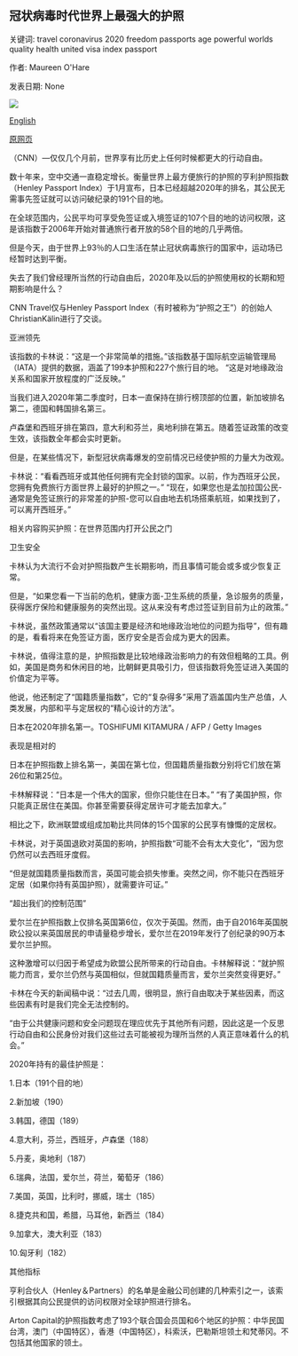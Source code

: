 ## 冠状病毒时代世界上最强大的护照

关键词: travel coronavirus 2020 freedom passports age powerful worlds quality health united visa index passport

作者: Maureen O'Hare

发表日期: None

![](https://cdn.cnn.com/cnnnext/dam/assets/181031131719-passports-file-photo-super-tease.jpg)

[English](The%20world%27s%20most%20powerful%20passports%20in%20the%20age%20of%20coronavirus.md)

[原网页](https://edition.cnn.com/travel/article/henley-index-passport-power-coronavirus/index.html)

（CNN）—仅仅几个月前，世界享有比历史上任何时候都更大的行动自由。

数十年来，空中交通一直稳定增长。衡量世界上最方便旅行的护照的亨利护照指数（Henley Passport Index）于1月宣布，日本已经超越2020年的排名，其公民无需事先签证就可以访问破纪录的191个目的地。

在全球范围内，公民平均可享受免签证或入境签证的107个目的地的访问权限，这是该指数于2006年开始对普通旅行者开放的58个目的地的几乎两倍。

但是今天，由于世界上93％的人口生活在禁止冠状病毒旅行的国家中，运动场已经暂时达到平衡。

失去了我们曾经理所当然的行动自由后，2020年及以后的护照使用权的长期和短期影响是什么？

CNN Travel仅与Henley Passport Index（有时被称为“护照之王”）的创始人ChristianKälin进行了交谈。

亚洲领先

该指数的卡林说：“这是一个非常简单的措施。”该指数基于国际航空运输管理局（IATA）提供的数据，涵盖了199本护照和227个旅行目的地。 “这是对地缘政治关系和国家开放程度的广泛反映。”

当我们进入2020年第二季度时，日本一直保持在排行榜顶部的位置，新加坡排名第二，德国和韩国排名第三。

卢森堡和西班牙排在第四，意大利和芬兰，奥地利排在第五。随着签证政策的改变生效，该指数全年都会实时更新。

但是，在某些情况下，新型冠状病毒爆发的空前情况已经使护照的力量大为改观。

卡林说：“看看西班牙或其他任何拥有完全封锁的国家。以前，作为西班牙公民，您拥有免费旅行方面世界上最好的护照之一。” “现在，如果您也是孟加拉国公民-通常是免签证旅行的非常差的护照-您可以自由地去机场搭乘航班，如果找到了，可以离开西班牙。”

相关内容购买护照：在世界范围内打开公民之门

卫生安全

卡林认为大流行不会对护照指数产生长期影响，而且事情可能会或多或少恢复正常。

但是，“如果您看一下当前的危机，健康方面-卫生系统的质量，急诊服务的质量，获得医疗保险和健康服务的突然出现。这从来没有考虑过签证到目前为止的政策。”

卡林说，虽然政策通常以“该国主要是经济和地缘政治地位的问题为指导”，但有趣的是，看看将来在免签证方面，医疗安全是否会成为更大的因素。

卡林说，值得注意的是，护照指数是比较地缘政治影响力的有效但粗略的工具。例如，美国是商务和休闲目的地，比朝鲜更具吸引力，但该指数将免签证进入美国的价值定为平等。

他说，他还制定了“国籍质量指数”，它的“复杂得多”采用了涵盖国内生产总值，人类发展，内部和平与定居权的“精心设计的方法”。

日本在2020年排名第一。TOSHIFUMI KITAMURA / AFP / Getty Images

表现是相对的

日本在护照指数上排名第一，美国在第七位，但国籍质量指数分别将它们放在第26位和第25位。

卡林解释说：“日本是一个伟大的国家，但你只能住在日本。” “有了美国护照，你只能真正居住在美国。你甚至需要获得定居许可才能去加拿大。”

相比之下，欧洲联盟或组成加勒比共同体的15个国家的公民享有慷慨的定居权。

卡林说，对于英国退欧对英国的影响，护照指数“可能不会有太大变化”，“因为您仍然可以去西班牙度假。

“但是就国籍质量指数而言，英国可能会损失惨重。突然之间，你不能只在西班牙定居（如果你持有英国护照），就需要许可证。”

“超出我们的控制范围”

爱尔兰在护照指数上仅排名英国第6位，仅次于英国。然而，由于自2016年英国脱欧公投以来英国居民的申请量稳步增长，爱尔兰在2019年发行了创纪录的90万本爱尔兰护照。

这种激增可以归因于希望成为欧盟公民所带来的行动自由。卡林解释说：“就护照能力而言，爱尔兰仍然与英国相似，但就国籍质量而言，爱尔兰突然变得更好。”

卡林在今天的新闻稿中说：“过去几周，很明显，旅行自由取决于某些因素，而这些因素有时是我们完全无法控制的。

“由于公共健康问题和安全问题现在理应优先于其他所有问题，因此这是一个反思行动自由和公民身份对我们这些过去可能被视为理所当然的人真正意味着什么的机会。”

2020年持有的最佳护照是：

1.日本（191个目的地）

2.新加坡（190）

3.韩国，德国（189）

4.意大利，芬兰，西班牙，卢森堡（188）

5.丹麦，奥地利（187）

6.瑞典，法国，爱尔兰，荷兰，葡萄牙（186）

7.美国，英国，比利时，挪威，瑞士（185）

8.捷克共和国，希腊，马耳他，新西兰（184）

9.加拿大，澳大利亚（183）

10.匈牙利（182）

其他指标

亨利合伙人（Henley＆Partners）的名单是金融公司创建的几种索引之一，该索引根据其向公民提供的访问权限对全球护照进行排名。

Arton Capital的护照指数考虑了193个联合国会员国和6个地区的护照：中华民国台湾，澳门（中国特区），香港（中国特区），科索沃，巴勒斯坦领土和梵蒂冈。不包括其他国家的领土。